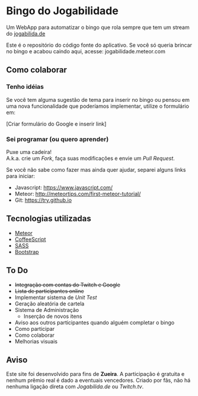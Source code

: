 # Bingo do Jogabilidade
Um WebApp para automatizar o bingo que rola sempre que tem um stream do [jogabilida.de](http://jogabilida.de)

Este é o repositório do código fonte do aplicativo. Se você só queria brincar no bingo e acabou caindo aqui, acesse: jogabilidade.meteor.com

## Como colaborar

### Tenho idéias
Se você tem alguma sugestão de tema para inserir no bingo ou pensou em uma nova funcionalidade que poderíamos implementar, utilize o formulário em:

[Criar formulário do Google e inserir link]

### Sei programar (ou quero aprender)

Puxe uma cadeira!  
A.k.a. crie um *Fork*, faça suas modificações e envie um *Pull Request*.

Se você não sabe como fazer mas ainda quer ajudar, separei alguns links para iniciar:

* Javascript: https://www.javascript.com/
* Meteor: http://meteortips.com/first-meteor-tutorial/
* Git: https://try.github.io

## Tecnologias utilizadas
* [Meteor](http://meteor.com)
* [CoffeeScript](http://coffeescript.org)
* [SASS](http://sass-lang.com/)
* [Bootstrap](http://getbootstrap.com)

## To Do
* ~~Integração com contas do Twitch e Google~~
* ~~Lista de participantes online~~
* Implementar sistema de *Unit Test*
* Geração aleatória de cartela
* Sistema de Administração
  * Inserção de novos itens
* Aviso aos outros participantes quando alguém completar o bingo
* Como participar
* Como colaborar
* Melhorias visuais

## Aviso
Este site foi desenvolvido para fins de **Zueira**. A participação é gratuita e nenhum prêmio real é dado a eventuais vencedores. Criado por fãs, não há nenhuma ligação direta com *Jogabilida.de* ou *Twitch.tv*.
